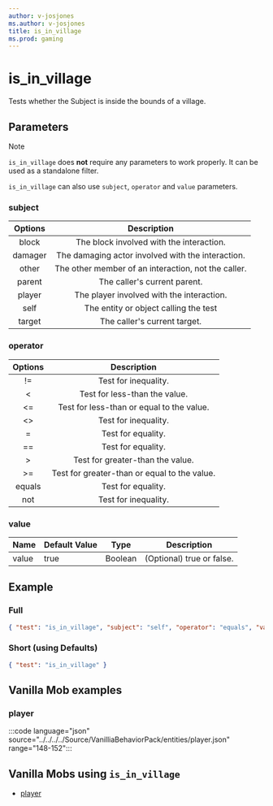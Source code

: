 ```yaml
---
author: v-josjones
ms.author: v-josjones
title: is_in_village
ms.prod: gaming
---
```


# is_in_village

Tests whether the Subject is inside the bounds of a village.

## Parameters

> [!Note]
> `is_in_village` does **not** require any parameters to work properly. It can be used as a standalone filter.

`is_in_village` can also use `subject`, `operator` and `value` parameters.

### subject

| Options| Description |
|:-----------:|:-----------:|
| block| The block involved with the interaction. |
| damager| The damaging actor involved with the interaction. |
| other| The other member of an interaction, not the caller. |
| parent| The caller's current parent. |
| player| The player involved with the interaction. |
| self| The entity or object calling the test |
| target| The caller's current target. |

### operator

| Options| Description |
|:-----------:|:-----------:|
| !=| Test for inequality. |
| <| Test for less-than the value. |
| <=| Test for less-than or equal to the value. |
| <>| Test for inequality. |
| =| Test for equality. |
| ==| Test for equality. |
| >| Test for greater-than the value. |
| >=| Test for greater-than or equal to the value. |
| equals| Test for equality. |
| not| Test for inequality. |

### value

|Name |Default Value  |Type  |Description  |
|---------|---------|---------|---------|
|value |true |Boolean |(Optional) true or false. |

## Example

### Full

```json
{ "test": "is_in_village", "subject": "self", "operator": "equals", "value": "true" }
```

### Short (using Defaults)

```json
{ "test": "is_in_village" }
```

## Vanilla Mob examples

### player

:::code language="json" source="../../../../Source/VanilliaBehaviorPack/entities/player.json" range="148-152":::

## Vanilla Mobs using `is_in_village`

- [player](../../../../Source/VanillaBehaviorPack_Snippets/entities/player.md)
